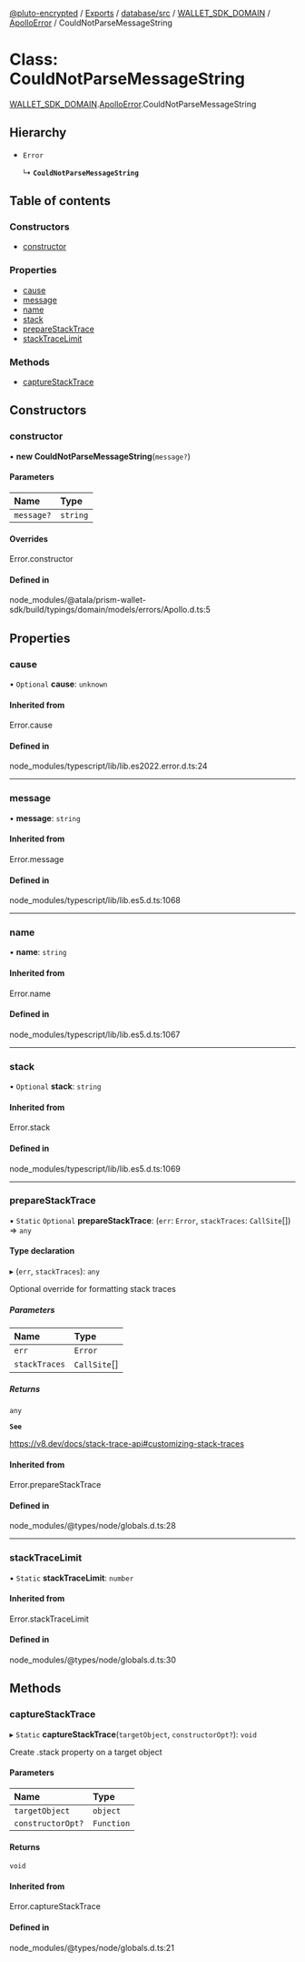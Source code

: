[@pluto-encrypted](../README.md) / [Exports](../modules.md) / [database/src](../modules/database_src.md) / [WALLET\_SDK\_DOMAIN](../modules/database_src.WALLET_SDK_DOMAIN.md) / [ApolloError](../modules/database_src.WALLET_SDK_DOMAIN.ApolloError.md) / CouldNotParseMessageString

# Class: CouldNotParseMessageString

[WALLET\_SDK\_DOMAIN](../modules/database_src.WALLET_SDK_DOMAIN.md).[ApolloError](../modules/database_src.WALLET_SDK_DOMAIN.ApolloError.md).CouldNotParseMessageString

## Hierarchy

- `Error`

  ↳ **`CouldNotParseMessageString`**

## Table of contents

### Constructors

- [constructor](database_src.WALLET_SDK_DOMAIN.ApolloError.CouldNotParseMessageString.md#constructor)

### Properties

- [cause](database_src.WALLET_SDK_DOMAIN.ApolloError.CouldNotParseMessageString.md#cause)
- [message](database_src.WALLET_SDK_DOMAIN.ApolloError.CouldNotParseMessageString.md#message)
- [name](database_src.WALLET_SDK_DOMAIN.ApolloError.CouldNotParseMessageString.md#name)
- [stack](database_src.WALLET_SDK_DOMAIN.ApolloError.CouldNotParseMessageString.md#stack)
- [prepareStackTrace](database_src.WALLET_SDK_DOMAIN.ApolloError.CouldNotParseMessageString.md#preparestacktrace)
- [stackTraceLimit](database_src.WALLET_SDK_DOMAIN.ApolloError.CouldNotParseMessageString.md#stacktracelimit)

### Methods

- [captureStackTrace](database_src.WALLET_SDK_DOMAIN.ApolloError.CouldNotParseMessageString.md#capturestacktrace)

## Constructors

### constructor

• **new CouldNotParseMessageString**(`message?`)

#### Parameters

| Name | Type |
| :------ | :------ |
| `message?` | `string` |

#### Overrides

Error.constructor

#### Defined in

node_modules/@atala/prism-wallet-sdk/build/typings/domain/models/errors/Apollo.d.ts:5

## Properties

### cause

• `Optional` **cause**: `unknown`

#### Inherited from

Error.cause

#### Defined in

node_modules/typescript/lib/lib.es2022.error.d.ts:24

___

### message

• **message**: `string`

#### Inherited from

Error.message

#### Defined in

node_modules/typescript/lib/lib.es5.d.ts:1068

___

### name

• **name**: `string`

#### Inherited from

Error.name

#### Defined in

node_modules/typescript/lib/lib.es5.d.ts:1067

___

### stack

• `Optional` **stack**: `string`

#### Inherited from

Error.stack

#### Defined in

node_modules/typescript/lib/lib.es5.d.ts:1069

___

### prepareStackTrace

▪ `Static` `Optional` **prepareStackTrace**: (`err`: `Error`, `stackTraces`: `CallSite`[]) => `any`

#### Type declaration

▸ (`err`, `stackTraces`): `any`

Optional override for formatting stack traces

##### Parameters

| Name | Type |
| :------ | :------ |
| `err` | `Error` |
| `stackTraces` | `CallSite`[] |

##### Returns

`any`

**`See`**

https://v8.dev/docs/stack-trace-api#customizing-stack-traces

#### Inherited from

Error.prepareStackTrace

#### Defined in

node_modules/@types/node/globals.d.ts:28

___

### stackTraceLimit

▪ `Static` **stackTraceLimit**: `number`

#### Inherited from

Error.stackTraceLimit

#### Defined in

node_modules/@types/node/globals.d.ts:30

## Methods

### captureStackTrace

▸ `Static` **captureStackTrace**(`targetObject`, `constructorOpt?`): `void`

Create .stack property on a target object

#### Parameters

| Name | Type |
| :------ | :------ |
| `targetObject` | `object` |
| `constructorOpt?` | `Function` |

#### Returns

`void`

#### Inherited from

Error.captureStackTrace

#### Defined in

node_modules/@types/node/globals.d.ts:21
